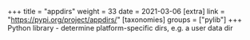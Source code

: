 +++
title = "appdirs"
weight = 33
date = 2021-03-06
[extra]
link = "https://pypi.org/project/appdirs/"
[taxonomies]
groups = ["pylib"]
+++
Python library - determine platform-specific dirs, e.g. a user data dir

